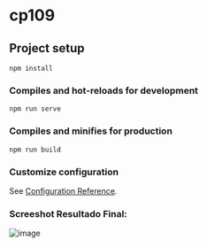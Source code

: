 # cp109

## Project setup
```
npm install
```

### Compiles and hot-reloads for development
```
npm run serve
```

### Compiles and minifies for production
```
npm run build
```

### Customize configuration
See [Configuration Reference](https://cli.vuejs.org/config/).

### Screeshot Resultado Final:
![image](https://user-images.githubusercontent.com/55608318/142775849-b772385e-93df-4c87-b428-517d95d5b958.png)
